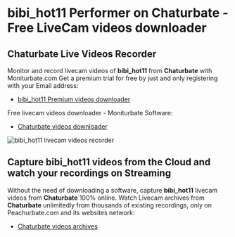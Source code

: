 # bibi_hot11 Performer on Chaturbate - Free LiveCam videos downloader

## Chaturbate Live Videos Recorder

Monitor and record livecam videos of **bibi_hot11** from **Chaturbate** with Moniturbate.com
Get a premium trial for free by just and only registering with your Email address:
* [bibi_hot11 Premium videos downloader](https://moniturbate.com/request-demo-licence-key.html)

Free livecam videos downloader - Moniturbate Software:
* [Chaturbate videos downloader](https://moniturbate.com/moniturbate-download-software.html)

![bibi_hot11 livecam videos recorder](https://peachurnet.com/templates/moniturbate-software.png)


## Capture bibi_hot11 videos from the Cloud and watch your recordings on Streaming

Without the need of downloading a software, capture **bibi_hot11** livecam videos from **Chaturbate** 100% online.
Watch Livecam archives from **Chaturbate** unlimitedly from thousands of existing recordings, only on Peachurbate.com and its websites network:
* [Chaturbate videos archives](https://peachurnet.com/)